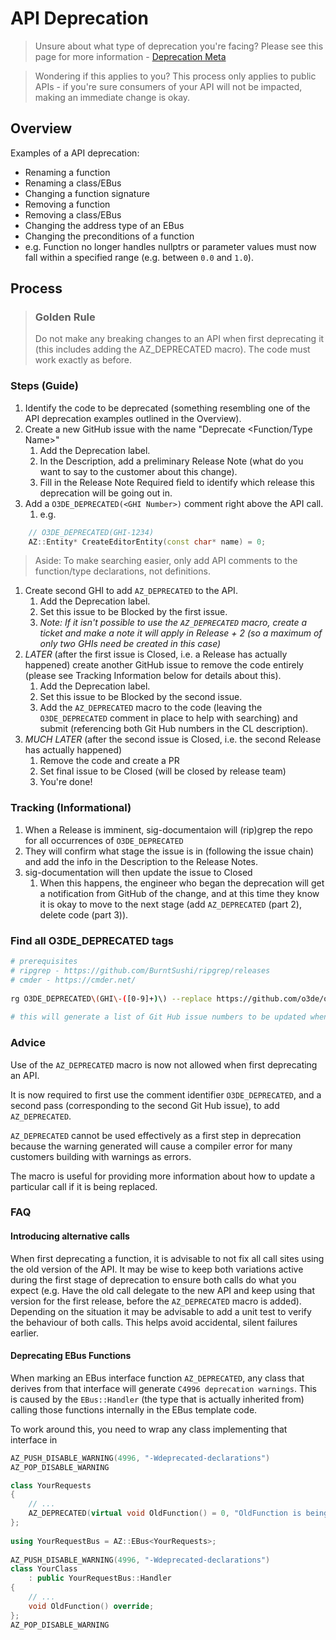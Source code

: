 # API Deprecation

> Unsure about what type of deprecation you're facing? Please see this page for more information - [Deprecation Meta](DeprecationMeta.md)

> Wondering if this applies to you? This process only applies to public APIs - if you're sure consumers of your API will not be impacted, making an immediate change is okay.

## Overview

Examples of a API deprecation:

- Renaming a function
- Renaming a class/EBus
- Changing a function signature
- Removing a function
- Removing a class/EBus
- Changing the address type of an EBus
- Changing the preconditions of a function
- e.g. Function no longer handles nullptrs or parameter values must now fall within a specified range (e.g. between `0.0` and `1.0`).

## Process

> ### Golden Rule
> Do not make any breaking changes to an API when first deprecating it (this includes adding the AZ_DEPRECATED macro). The code must work exactly as before.

### Steps (Guide)

1. Identify the code to be deprecated (something resembling one of the API deprecation examples outlined in the Overview).
1. Create a new GitHub issue with the name "Deprecate <Function/Type Name>"
    1. Add the Deprecation label.
    1. In the Description, add a preliminary Release Note (what do you want to say to the customer about this change).
    1. Fill in the Release Note Required field to identify which release this deprecation will be going out in.
1. Add a `O3DE_DEPRECATED(<GHI Number>)` comment right above the API call.
    1. e.g.
```c++
    // O3DE_DEPRECATED(GHI-1234)
    AZ::Entity* CreateEditorEntity(const char* name) = 0;
```
> Aside: To make searching easier, only add API comments to the function/type declarations, not definitions.
1. Create second GHI to add `AZ_DEPRECATED` to the API.
    1. Add the Deprecation label.
    1. Set this issue to be Blocked by the first issue.
    1. _Note: If it isn't possible to use the `AZ_DEPRECATED` macro, create a ticket and make a note it will apply in Release + 2 (so a maximum of only two GHIs need be created in this case)_
1. _LATER_ (after the first issue is Closed, i.e. a Release has actually happened) create another GitHub issue to remove the code entirely (please see Tracking Information below for details about this).
    1. Add the Deprecation label.
    1. Set this issue to be Blocked by the second issue.
    1. Add the `AZ_DEPRECATED` macro to the code (leaving the `O3DE_DEPRECATED` comment in place to help with searching) and submit (referencing both Git Hub numbers in the CL description).
1. _MUCH LATER_ (after the second issue is Closed, i.e. the second Release has actually happened)
    1. Remove the code and create a PR
    1. Set final issue to be Closed (will be closed by release team)
    1. You're done!

### Tracking (Informational)

1. When a Release is imminent, sig-documentaion will (rip)grep the repo for all occurrences of `O3DE_DEPRECATED`
1. They will confirm what stage the issue is in (following the issue chain) and add the info in the Description to the Release Notes.
1. sig-documentation will then update the issue to Closed
    1. When this happens, the engineer who began the deprecation will get a notification from GitHub of the change, and at this time they know it is okay to move to the next stage (add `AZ_DEPRECATED` (part 2), delete code (part 3)).

### Find all O3DE_DEPRECATED tags

```bash
# prerequisites
# ripgrep - https://github.com/BurntSushi/ripgrep/releases
# cmder - https://cmder.net/
 
rg O3DE_DEPRECATED\(GHI\-([0-9]+)\) --replace https://github.com/o3de/o3de/issues/$1 --iglob *.{h,hpp,c,cpp,inl,hxx} -o -I | sort | uniq > deprecations.txt
 
# this will generate a list of Git Hub issue numbers to be updated when a Release is imminent.
```

### Advice

Use of the `AZ_DEPRECATED` macro is now not allowed when first deprecating an API.

It is now required to first use the comment identifier `O3DE_DEPRECATED`, and a second pass (corresponding to the second Git Hub issue), to add `AZ_DEPRECATED`.

`AZ_DEPRECATED` cannot be used effectively as a first step in deprecation because the warning generated will cause a compiler error for many customers building with warnings as errors.

The macro is useful for providing more information about how to update a particular call if it is being replaced.

### FAQ

#### Introducing alternative calls

When first deprecating a function, it is advisable to not fix all call sites using the old version of the API. It may be wise to keep both variations active during the first stage of deprecation to ensure both calls do what you expect (e.g. Have the old call delegate to the new API and keep using that version for the first release, before the `AZ_DEPRECATED` macro is added). Depending on the situation it may be advisable to add a unit test to verify the behaviour of both calls. This helps avoid accidental, silent failures earlier.

#### Deprecating EBus Functions

When marking an EBus interface function `AZ_DEPRECATED`, any class that derives from that interface will generate `C4996 deprecation warnings`. This is caused by the `EBus::Handler` (the type that is actually inherited from) calling those functions internally in the EBus template code.

To work around this, you need to wrap any class implementing that interface in

```c++
AZ_PUSH_DISABLE_WARNING(4996, "-Wdeprecated-declarations")
AZ_POP_DISABLE_WARNING
```

```c++
class YourRequests
{
    // ...
    AZ_DEPRECATED(virtual void OldFunction() = 0, "OldFunction is being replaced by NewFunction.");
};
 
using YourRequestBus = AZ::EBus<YourRequests>;
 
AZ_PUSH_DISABLE_WARNING(4996, "-Wdeprecated-declarations")
class YourClass
    : public YourRequestBus::Handler
{
    // ...
    void OldFunction() override;
};
AZ_POP_DISABLE_WARNING
```